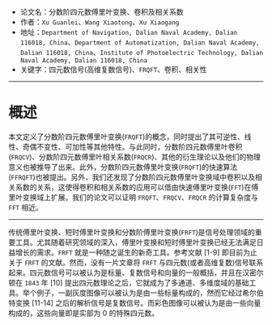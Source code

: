 * 论文名：分数阶四元数傅里叶变换、卷积及相关系数
* 作者：`Xu Guanlei`、`Wang Xiaotong`、`Xu Xiaogang`
* 地址：`Department of Navigation, Dalian Naval Academy, Dalian 116018, China`、`Department of Automatization, Dalian Naval Academy, Dalian 116018, China`、`Institute of Photoelectric Technology, Dalian Naval Academy, Dalian 116018, China`
* 关键字：四元数信号(高维复数信号)、`FRQFT`、卷积、相关性

---

# 概述
本文定义了分数阶四元数傅里叶变换(`FRQFT`)的概念，同时提出了其可逆性、线性、奇偶不变性、可加性等其他特性。与此同时，分数阶四元数傅里叶卷积(`FRQCV`)、分数阶四元数傅里叶相关系数(`FRQCR`)、其他的衍生理论以及他们的物理意义也被推导了出来。此外，分数阶四元数傅里叶变换(`FRQFT`)的快速算法(`FFRQFT`)也被提出。另外，我们还发现了分数阶四元数傅里叶变换域中卷积以及相关系数的关系，这使得卷积和相关系数的应用可以借由快速傅里叶变换(`FFT`)在傅里叶变换域上扩展。我们的论文可以证明 `FRQFT`、`FRQCV`、`FRQCR` 的计算复杂度与 `FFT` 相近。

---

传统傅里叶变换、短时傅里叶变换和分数阶傅里叶变换(`FRFT`)是信号处理领域的重要工具。尤其随着研究领域的深入，傅里叶变换和短时傅里叶变换已经无法满足日益增长的需求。`FRFT` 就是一种随之诞生的新奇工具。参考文献 [1-9] 即目前为止关于 `FRFT` 的文献。然而，没有一片文章将 `FRFT` 与四元数(或者高维复数)信号联系起来。四元数信号可以被认为是标量、复数信号和向量的一般概括，并且在汉密尔顿在 `1843` 年 [10] 提出四元数理论之后，它就成为了多通道、多维度域的基础工具。举个例子，一副灰度图像可以被认为是由一些标量构成的，然而它经过希尔伯特变换 [11-14] 之后的解析信号是复数信号。而彩色图像可以被认为是由一些向量构成的，这些向量即是实部为 0 的特殊四元数。
